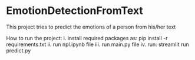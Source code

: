 # EmotionDetectionFromText
This project tries to predict the emotions of a person from his/her text

How to run the project:
i. install required packages as: pip install -r requirements.txt
ii. run npl.ipynb file
iii. run main.py file
iv. run: streamlit run predict.py
